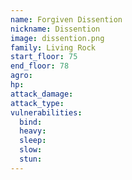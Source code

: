 ```yaml
---
name: Forgiven Dissention
nickname: Dissention
image: dissention.png
family: Living Rock
start_floor: 75
end_floor: 78
agro: 
hp: 
attack_damage: 
attack_type: 
vulnerabilities:
  bind: 
  heavy: 
  sleep: 
  slow: 
  stun: 
---
```


